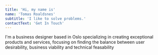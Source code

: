 ```yaml
---
title: 'Hi, my name is'
name: 'Tomas Roaldsnes'
subtitle: 'I like to solve problems.'
contactText: 'Get In Touch'
---
```


I'm a business designer based in Oslo specializing in creating exceptional products and services, focusing on finding the balance between user desirability, business viability and technical feasability
